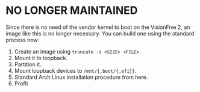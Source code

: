 # NO LONGER MAINTAINED

Since there is no need of the vendor kernel to boot on the VisionFive 2, an image like this is no longer necessary. You can build one using the standard process now:


1. Create an image using `truncate -s <SIZE> <FILE>`.
2. Mount it to loopback.
3. Partition it.
4. Mount loopback devices to `/mnt/{,boot/{,efi}}`.
5. Standard Arch Linux installation procedure from here.
6. Profit
